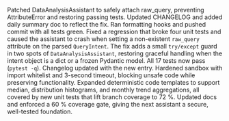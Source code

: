 Patched DataAnalysisAssistant to safely attach raw_query, preventing AttributeError and restoring passing tests. Updated CHANGELOG and added daily summary doc to reflect the fix. Ran formatting hooks and pushed commit with all tests green.
Fixed a regression that broke four unit tests and caused the assistant to crash when setting a non-existent `raw_query` attribute on the parsed `QueryIntent`.  The fix adds a small `try/except` guard in two spots of `DataAnalysisAssistant`, restoring graceful handling when the intent object is a dict or a frozen Pydantic model.  All 17 tests now pass (`pytest -q`).  Changelog updated with the new entry. 
Hardened sandbox with import whitelist and 3-second timeout, blocking unsafe code while preserving functionality. Expanded deterministic code templates to support median, distribution histograms, and monthly trend aggregations, all covered by new unit tests that lift branch coverage to 72 %. Updated docs and enforced a 60 % coverage gate, giving the next assistant a secure, well-tested foundation.
